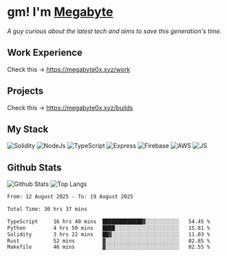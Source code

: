 # gm! I'm [Megabyte](https://megabyte0x.xyz/)

*A guy curious about the latest tech and aims to save this generation's time.*

## Work Experience

Check this -> https://megabyte0x.xyz/work

## Projects

Check this -> https://megabyte0x.xyz/builds

## My Stack

![Solidity](https://img.shields.io/badge/solidity-grey?style=for-the-badge&logo=solidity&logoColor=Green)
![NodeJs](https://img.shields.io/badge/NODE_JS-grey?style=for-the-badge&logo=nodedotjs&logoColor=Green)
![TypeScript](https://img.shields.io/badge/TS-grey?style=for-the-badge&logo=typescript&logoColor=Green)
![Express](https://img.shields.io/badge/EXPRESS-grey?style=for-the-badge&logo=EXPRESS&logoColor=Green)
![Firebase](https://img.shields.io/badge/EXPRESS-grey?style=for-the-badge&logo=EXPRESS&logoColor=Green)
![AWS](https://img.shields.io/badge/AWS-grey?style=for-the-badge&logo=amazonaws&logoColor=Yellow)
![JS](https://img.shields.io/badge/JS-grey?style=for-the-badge&logo=javascript&logoColor=Green)

## Github Stats

![Github Stats](https://github-readme-stats.vercel.app/api?username=megabyte0x&show_icons=true&theme=dark&hide_border=true&bg_color=0D1117) ![Top Langs](https://github-readme-stats.vercel.app/api/top-langs/?username=megabyte0x&layout=compact&theme=dark)

<!--START_SECTION:waka-->

```txt
From: 12 August 2025 - To: 19 August 2025

Total Time: 30 hrs 37 mins

TypeScript     16 hrs 40 mins  █████████████▓░░░░░░░░░░░   54.45 %
Python         4 hrs 50 mins   ████░░░░░░░░░░░░░░░░░░░░░   15.81 %
Solidity       3 hrs 22 mins   ██▓░░░░░░░░░░░░░░░░░░░░░░   11.03 %
Rust           52 mins         ▓░░░░░░░░░░░░░░░░░░░░░░░░   02.85 %
Makefile       46 mins         ▓░░░░░░░░░░░░░░░░░░░░░░░░   02.55 %
```

<!--END_SECTION:waka-->


